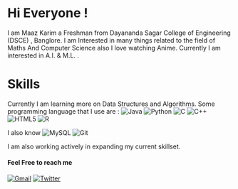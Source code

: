 # Hi Everyone !
I am Maaz Karim a Freshman from Dayananda Sagar College of Engineering (DSCE) , Banglore.
I am Interested in many things related to the field of Maths And Computer Science also I love watching Anime.
Currently I am interested in A.I. & M.L. .


# Skills 
Currently I am learning more on Data Structures and Algorithms.
Some programming language that I use are  :
<img alt="Java" src="https://img.shields.io/badge/java-%23ED8B00.svg?&style=for-the-badge&logo=java&logoColor=white"/> <img alt="Python" src="https://img.shields.io/badge/python-%2314354C.svg?&style=for-the-badge&logo=python&logoColor=white"/> <img alt="C" src="https://img.shields.io/badge/c-%2300599C.svg?&style=for-the-badge&logo=c&logoColor=white"/> <img alt="C++" src="https://img.shields.io/badge/c++-%2300599C.svg?&style=for-the-badge&logo=c%2B%2B&ogoColor=white"/> <img alt="HTML5" src="https://img.shields.io/badge/html5-%23E34F26.svg?&style=for-the-badge&logo=html5&logoColor=white"/> <img alt="R" src="https://img.shields.io/badge/r-%23276DC3.svg?&style=for-the-badge&logo=r&logoColor=white"/> 

I also know <img alt="MySQL" src="https://img.shields.io/badge/mysql-%2300f.svg?&style=for-the-badge&logo=mysql&logoColor=white"/> 	<img alt="Git" src="https://img.shields.io/badge/git-%23F05033.svg?&style=for-the-badge&logo=git&logoColor=white"/> 

I am also working actively in expanding my current skillset.

#### Feel Free to reach me 
[<img alt="Gmail" src="https://img.shields.io/badge/Gmail-D14836?style=for-the-badge&logo=gmail&logoColor=white" />](maazkarim02@gmail.com)
[<img alt="Twitter" src="https://img.shields.io/badge/<handle>-%231DA1F2.svg?&style=for-the-badge&logo=Twitter&logoColor=white"/>](https://twitter.com/_MaazKarim_)


